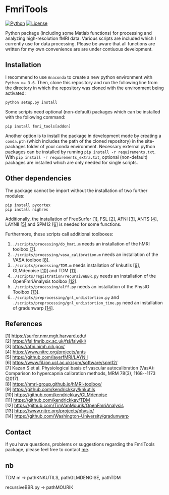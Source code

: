 FmriTools
===

[![Python](https://img.shields.io/badge/Python-3.6%7C3.7%7C3.8-blue)](https://github.com/haenelt/GBB)
[![License](https://img.shields.io/badge/license-GPL--3.0-orange)](https://github.com/haenelt/GBB)

Python package (including some Matlab functions) for processing and analyzing high-resolution fMRI data. Various scripts are included which I currently use for data processing. Please be aware that all functions are written for my own convenience are are under contiuous development.

## Installation
I recommend to use `Anaconda` to create a new python environment with `Python >= 3.6`. Then, clone this repository and run the following line from the directory in which the repository was cloned with the environment being activated:

```
python setup.py install
```

Some scripts need optional (non-default) packages which can be installed with the following command:

```
pip install fmri_tools[addon]
```

Another option is to install the package in development mode by creating a `conda.pth` (which includes the path of the cloned repository) in the site-packages folder of your conda environment. Necessary external python packages can be installed by running `pip install -r requirements.txt`. With `pip install -r requirements_extra.txt`, optional (non-default) packages are installed which are only needed for single scripts.

## Other dependencies
The package cannot be import without the installation of two further modules:

`pip install pycortex`<br>
`pip install nighres`

Additionally, the installation of FreeSurfer [[1]](#1), FSL [[2]](#1), AFNI [[3]](#1), ANTS [[4]](#1), LAYNII [[5]](#1) and SPM12 [[6]](#6) is needed for some functions. 

Furthermore, these scripts call additional toolboxes:

1. `./scripts/processing/do_hmri.m` needs an installation of the hMRI toolbox [[7]](#7).
2. `./scripts/processing/vasa_calibration.m` needs an installation of the VASA toolbox [[8]](#8).
3. `./scripts/processing/TDM.m` needs installation of knkutils [[9]](#9), GLMdenoise [[10]](#10) and TDM [[11]](#11).
4. `./scripts/registration/recursiveBBR.py` needs an installation of the OpenFmriAnalysis toolbox [[12]](#12).
5. `./scripts/processing/alff.py` needs an installation of the PhysIO Toolbox [[13]](#13).
6. `./scripts/preprocessing/gnl_undistortion.py` and `./scripts/preprocessing/gnl_undistortion_time.py` need an installation of gradunwarp [[14]](#14).

## References
<a id="1">[1]</a> https://surfer.nmr.mgh.harvard.edu/<br>
<a id="2">[2]</a> https://fsl.fmrib.ox.ac.uk/fsl/fslwiki/<br>
<a id="3">[3]</a> https://afni.nimh.nih.gov/<br>
<a id="4">[4]</a> https://www.nitrc.org/projects/ants<br>
<a id="5">[5]</a> https://github.com/layerfMRI/LAYNII<br>
<a id="6">[6]</a> https://www.fil.ion.ucl.ac.uk/spm/software/spm12/<br>
<a id="7">[7]</a> Kazan S et al. Physiological basis of vascular autocalibration (VasA): Comparison to hypercapnia calibration methods, MRM 78(3), 1168--1173 (2017).<br>
<a id="8">[8]</a> https://hmri-group.github.io/hMRI-toolbox/<br>
<a id="9">[9]</a> https://github.com/kendrickkay/knkutils<br>
<a id="11">[10]</a> https://github.com/kendrickkay/GLMdenoise<br>
<a id="12">[11]</a> https://github.com/kendrickkay/TDM<br>
<a id="13">[12]</a> https://github.com/TimVanMourik/OpenFmriAnalysis<br>
<a id="14">[13]</a> https://www.nitrc.org/projects/physio/<br>
<a id="15">[14]</a> https://github.com/Washington-University/gradunwarp<br>

## Contact
If you have questions, problems or suggestions regarding the FmriTools package, please feel free to contact [me](mailto:daniel.haenelt@gmail.com).

## nb
TDM.m -> pathKNKUTILS, pathGLMDENOISE, pathTDM

recursiveBBR.py -> pathMOURIK